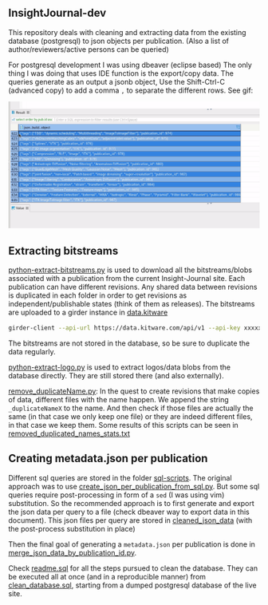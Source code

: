 InsightJournal-dev
------------------

This repository deals with cleaning and extracting data from the existing database (postgresql)
to json objects per publication. (Also a list of author/reviewers/active persons can be queried)

For postgresql development I was using dbeaver (eclipse based)
The only thing I was doing that uses IDE function is the export/copy data.
The queries generate as an output a jsonb object, Use the Shift-Ctrl-C (advanced copy)
to add a comma `,` to separate the different rows. See gif:

![Exporting jsonb to valid json in Beaver](./docs/ExportDataDBeaver.gif)

Extracting bitstreams
---------------------

[python-extract-bitstreams.py](./python-scripts/python-extract-bitstreams.py) is used to download
all the bitstreams/blobs associated with a publication from the current Insight-Journal site. Each publication can have different revisions.
Any shared data between revisions is duplicated in each folder in order to get revisions as independent/publishable states
(think of them as releases).
The bitstreams are uploaded to a girder instance in [data.kitware](https://data.kitware.com/#collection/5cb75e388d777f072b41e8db)
```bash
girder-client --api-url https://data.kitware.com/api/v1 --api-key xxxxxxxxxxxxxxxxx upload 5cc782658d777f072b7834a2 ./bitstreams_folder
```
The bitstreams are not stored in the database, so be sure to duplicate the data regularly.

[python-extract-logo.py](./python-scripts/python-extract-logo.py) is used to extract logos/data blobs from the database directly. They are still
stored there (and also externally).

[remove_duplicateName.py](./python-scripts/remove_duplicatedName.py):
In the quest to create revisions that make copies of data, different files with the name happen. We append the string `_duplicateNameX` to the name.
And then check if those files are actually the same (in that case we only keep one file) or they are indeed different files, in that case we keep them.
Some results of this scripts can be seen in [removed_duplicated_names_stats.txt](./python-scripts/removed_duplicated_names_stats.txt)

Creating metadata.json per publication
--------------------------------------

Different sql queries are stored in the folder [sql-scripts](./sql-scripts/).
The original approach was to use [create_json_per_publication_from_sql.py](./python-scripts/create_json_per_publication_from_sql.py).
But some sql queries require post-processing in form of a `sed` (I was using vim) substitution.
So the recommended approach is to first generate and export the json data per query to a file (check dbeaver way to export data in this document). This json files per query are stored in [cleaned_json_data](./cleaned_json_data) (with the post-process substitution in place)

Then the final goal of generating a `metadata.json` per publication is done in [merge_json_data_by_publication_id.py](python-scripts/merge_json_data_by_publication_id.py).


Check [readme.sql](./readme.sql) for all the steps pursued to clean the database. They can be executed all at once (and in a reproducible manner) from [clean_database.sql](./sql-scripts/clean_database.sql), starting from a dumped postgresql database of the live site.

